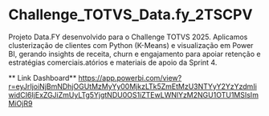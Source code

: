 # Challenge_TOTVS_Data.fy_2TSCPV
Projeto Data.FY desenvolvido para o Challenge TOTVS 2025. Aplicamos clusterização de clientes com Python (K-Means) e visualização em Power BI, gerando insights de receita, churn e engajamento para apoiar retenção e estratégias comerciais.atórios e materiais de apoio da Sprint 4.

** Link Dashboard** https://app.powerbi.com/view?r=eyJrIjoiNjBmNDhjOGUtMzMyYy00MjkzLTk5ZmEtMzU3NTYyY2YzYzdmIiwidCI6IjExZGJiZmUyLTg5YjgtNDU0OS1iZTEwLWNlYzM2NGU1OTU1MSIsImMiOjR9
